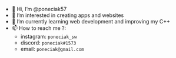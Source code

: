 - 👋 Hi, I’m @poneciak57
- 👀 I’m interested in creating apps and websites
- 🌱 I’m currently learning web development and improving my C++
- 📫 How to reach me ?: 
    - instagram: `poneciak_sw`
    - discord: `poneciak#1573`
    - email: `poneciak@gmail.com`

<!---
poneciak57/poneciak57 is a ✨ special ✨ repository because its `README.md` (this file) appears on your GitHub profile.
You can click the Preview link to take a look at your changes.
--->
